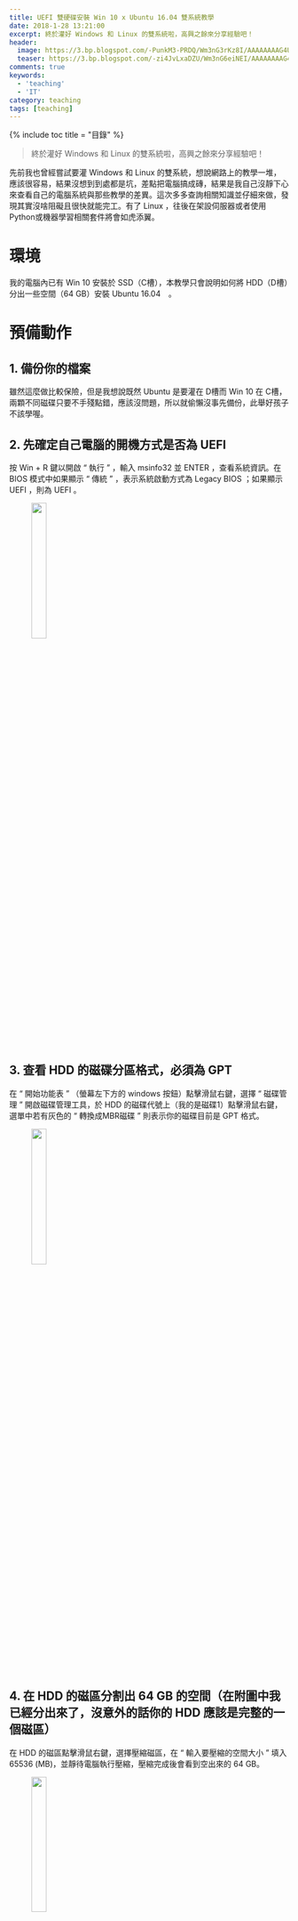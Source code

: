 ```yaml
---
title: UEFI 雙硬碟安裝 Win 10 x Ubuntu 16.04 雙系統教學
date: 2018-1-28 13:21:00
excerpt: 終於灌好 Windows 和 Linux 的雙系統啦，高興之餘來分享經驗吧！
header:
  image: https://3.bp.blogspot.com/-PunkM3-PRDQ/Wm3nG3rKz8I/AAAAAAAAG4U/7tEAtApKwYwX4ex-7vf5nWeYjaOYIddcQCKgBGAs/s1600/2018-01-27_235109.png
  teaser: https://3.bp.blogspot.com/-zi4JvLxaDZU/Wm3nG6eiNEI/AAAAAAAAG4U/r4QJFQ8nMJwlArPQl34vhzZJAjxd1dlnQCKgBGAs/s1600/ubuntu-16.04-xenial-xerus.png
comments: true
keywords: 
  - 'teaching'
  - 'IT'
category: teaching
tags: [teaching]
---
```


{% include toc title = "目錄" %}

> 終於灌好 Windows 和 Linux 的雙系統啦，高興之餘來分享經驗吧！

先前我也曾經嘗試要灌 Windows 和 Linux 的雙系統，想說網路上的教學一堆，應該很容易，結果沒想到到處都是坑，差點把電腦搞成磚，結果是我自己沒靜下心來查看自己的電腦系統與那些教學的差異。這次多多查詢相關知識並仔細來做，發現其實沒啥阻礙且很快就能完工。有了 Linux ，往後在架設伺服器或者使用Python或機器學習相關套件將會如虎添翼。

# 環境 

我的電腦內已有 Win 10 安裝於 SSD（C槽），本教學只會說明如何將 HDD（D槽）分出一些空間（64 GB）安裝 Ubuntu 16.04　。

# 預備動作

## 1. 備份你的檔案

雖然這麼做比較保險，但是我想說既然 Ubuntu 是要灌在 D槽而 Win 10 在 C槽，兩顆不同磁碟只要不手殘點錯，應該沒問題，所以就偷懶沒事先備份，此舉好孩子不該學喔。

## 2. 先確定自己電腦的開機方式是否為 UEFI

按 Win + R 鍵以開啟 “ 執行 ” ，輸入 msinfo32 並 ENTER ，查看系統資訊。在 BIOS 模式中如果顯示 “ 傳統 ” ，表示系統啟動方式為 Legacy BIOS ；如果顯示 UEFI ，則為 UEFI 。

<figure>
    <img src="https://3.bp.blogspot.com/-J3WmMx9HUo0/Wm3ndzGSmnI/AAAAAAAAG4c/C2gUY0pxahYUjwguKzdXrv8Iq20z8c1sgCKgBGAs/s1600/2018-01-27_230011.png" height="25%" width="25%">
</figure>

## 3. 查看 HDD 的磁碟分區格式，必須為 GPT

在 “ 開始功能表 ” （螢幕左下方的 windows 按鈕）點擊滑鼠右鍵，選擇 “ 磁碟管理 ” 開啟磁碟管理工具，於 HDD 的磁碟代號上（我的是磁碟1）點擊滑鼠右鍵，選單中若有灰色的 “ 轉換成MBR磁碟 ” 則表示你的磁碟目前是 GPT 格式。

<figure>
    <img src="https://4.bp.blogspot.com/-yPk3NmsvZPQ/Wm3nmSwcNGI/AAAAAAAAG4g/40md4qeSUR0uFk8c41aQztmPYYcWbOldwCKgBGAs/s1600/Sequence%2B01.00_00_01_17.Still001.png" height="25%" width="25%">
</figure>

## 4. 在 HDD 的磁區分割出 64 GB 的空間（在附圖中我已經分出來了，沒意外的話你的 HDD 應該是完整的一個磁區）

在 HDD 的磁區點擊滑鼠右鍵，選擇壓縮磁區，在 “ 輸入要壓縮的空間大小 ” 填入 65536 (MB)，並靜待電腦執行壓縮，壓縮完成後會看到空出來的 64 GB。

<figure>
    <img src="https://3.bp.blogspot.com/-3GQ8mYeLSUY/Wm3nuyF3f0I/AAAAAAAAG4k/8l0CxD7DdHQ8tzEgbVN9Nn6t4JyN3txTQCKgBGAs/s1600/2018-01-27_232556.png" height="25%" width="25%">
</figure>

## 5. 關閉 Windows 的快速啟動

開啟 “ 控制台 ” >> “ 硬體和音效 ” >> “ 電源選項 ” >> “ 選擇按下電源按鈕時的行為 ” >> “ 變更目前無法使用的設定 ” >> 在 “ 開啟快速啟動 (建議選項) ” 取消勾選。

## 6. 進入 BIOS 設置關閉 Security Boot ，否則 Ubuntu 無法寫入引導程序

每一家公司的主機板設定 BIOS 的方式不盡相同，所以請針對自己的主機板自行 google 如何關閉。

## 7. 製作 Ubuntu 16.04 USB 開機碟

我使用 Rufus 這款免費、免安裝、簡單又快速的 ISO 光碟映像檔製作軟體：

(1) 準備一個「空的」 USB 隨身碟。
    
(2) 首先連到 [Ubuntu 的官方網站]( https://www.ubuntu-tw.org/modules/tinyd0/)，可依自己需要選擇適合的版本，在此我選擇發行板為 “ Ubuntu桌面版本 ” ，版本為 “ Ubuntu 16.04 LTS ” （最新長期支援（穩定）版），電腦架構為 “ 64 位元版本 ” ，並點選 “ 開始下載 ” 。

<figure>
    <img src="https://4.bp.blogspot.com/-XN3FzHuzjmc/Wm3oCYaTF6I/AAAAAAAAG4s/Tx9uRtmDQrMZWsbTKtpO77NPgy-62zRWgCKgBGAs/s1600/2018-01-28_125420.png" height="25%" width="25%">
</figure>

(3) 連到 [Rufus 的官方網站]( https://rufus.akeo.ie/?locale=zh_TW)，下向捲動找到下載的 “ Rufus 2.18 (945 KB) ” 或 “ Rufus 2.18 可攜版 (945 KB) ” ，點選下載。

<figure>
    <img src="https://2.bp.blogspot.com/-kgDHMJTXX7o/Wm3n6zDWZII/AAAAAAAAG4o/D7U3ER6xbMAv0og1lOef6phumXX8LTItACKgBGAs/s1600/2018-01-28_125949.png" height="25%" width="25%">
</figure>
    
(4) 下載完成後，將你的 USB 隨身碟插入電腦的 USB 插槽，並對著下載的檔案雙擊滑鼠左鍵，執行 Rufus 。
    
(5) 開始製作：

a. 在 “ 裝置 ” 選擇 “ 要製作的USB隨身碟位置 ” 。

b. “ 資料分割配置及系統類型 ” 使用預設的 “ MBR可相容BIOS和UEFI-CSM之資料分割 ” 。

c. 點選左下方的光碟機圖案以 “ 選取映像檔 ” ，選擇 “ 先前下載好的 Ubuntu 16.04 ISO 開機光碟映像檔 ” ，點選 “ 開啟 ” 。

d. 點選 “ 執行 ” ，若跳出 “ 下載擴充檔案 ” ，點選 “ 是 ” ；跳出 “ 使用預設選項 ” ，點選 “ OK ” ；跳出 “ 此動作將完全清除此裝置上的資料 ” 的警告，點選 “ 確定 ” 。

e. 等待綠色進度條跑完，製作完成後再關閉。

## 8.	再次進入 BIOS 設定開機順序為 USB 隨身碟優先。
  <br />

# 設置分區並安裝

## 1. 進入安裝介面

設置 USB 隨身碟優先啟動後，重新啟動電腦，進入 Ubuntu 安裝介面，照著上面的指示，一直到 “ 安裝類型 ” 步驟，選擇 “ 其他選項 ” 以自訂磁區安裝。

## 2. 配置

<span style="font-size:xx-large;font-weight:bold;">這裡很重要，要小心不要動到原有資料的磁區，不然可能會洗掉電腦中的資料！</span>

可以看到裝置清單中， /dev/sda 是 SSD ， /dev/sdb 是 HDD ，根據容量大小找到剛才在 Win 10 下預留的 64 GB 空磁區（找到大約是 65536 MB 即可，實際上大小可能會些微不同，這是因為壓縮時不一定恰恰好）。

在該分割出來的 64 GB 空磁區點一下滑鼠左鍵，並點選下方 “ + ” 號，依序下方說明配置：

(1) 用途為 “ EFI系統分區 ” ，選擇 “ 邏輯分區 ” 、 “ 此空間的開頭 ” 、 “ 500 MB（不要小於 256 MB ） ” 。

(2) 用途為 “ EXT4日誌式檔案系統 ” ，選擇 “ 邏輯分區 ” 、 “ 此空間的開頭 ” 、 “ 49152 MB（實際上填入剩下的減去預留給 swap 的 16 GB ） ”、掛載點為 “ / ” 。

(3) 用途為 “ 置換空間 ” （即為 swap ），選擇 “ 邏輯分區 ” 、 “ 此空間的開頭 ” 、 “ 16384 MB（ 16 GB ） ” 。

※	因為 EFI 是由 UEFI 引導，非傳統的 boot/grub 模式，所以不需設置 /boot。

## 3. 開始安裝

<span style="font-size:xx-large;font-weight:bold;">這裡很重要，要小心不要動到原有資料的磁區，不然可能會洗掉電腦中的資料！</span>

配置完後，在新建的 /dev/sdb 中的 “ EFI系統分區 ” 磁區雙擊滑鼠左鍵，並於下方 “ 用來安裝開機程式的裝置 ” 選單，選擇 /dev/sdb 中的 “ EFI系統分區 ” ，**此步驟要格外小心不要選錯！！！，此步驟要格外小心不要選錯！！！，此步驟要格外小心不要選錯！！！**

※	在 /dev/sda 中的 EFI系統分區可看到原本 Win 10 的 “ windows Boot Manager ” ，而 /dev/sdb 中的 EFI系統分區是剛剛建立的，**記得選後者，不要選錯！不然會悲劇！**

接下來按下立即安裝，一路安裝到完成。

# 調整開機順序

進入 BIOS 調整開機順序為新建立的 windows Boot Manager ，就大功告成啦（撒花～～～

<figure>
    <img src="https://2.bp.blogspot.com/-chobEMYdCIM/Wm3oNrRo8KI/AAAAAAAAG4w/7bfyCMiB89wUBRxvkKJi2YPQZE42dTD4gCKgBGAs/s1600/2018-01-27_235108.png" height="25%" width="25%">
</figure>

※	最後可以把先前關閉的 BIOS 的 Security Boot 再次設定開啟。

# Windows 和 Linux 的時差問題

後來我發現每次從 Ubuntu 切換回 Win 10 電腦中顯示的時間都會快8小時，原因是兩套作業系統使用不同的時間標準。

Windows　這套作業系統將電腦硬體時間當作本地時間（local time），所以在 Windows 中顯示的時間跟 BIOS 中顯示的時間是一樣的。

Linux（Unix-liked OS：如 Linux 和 Mac ）則把電腦硬體時間當作 UTC（Universal Time Coordinated，世界協調時間）， 在Linux　系統啟動後在該時間的基礎上，再加上額外設置的時區數（台灣的時區為 UTC+8 ），因此，Linux 系統中顯示的時間會比 Windows 系統中顯示的時間快 8 個小時。

而你在 Linux 系統中，把系統現實的時間設置正確後，實際上電腦硬體時間就是在這個時間上減去 8 小時，所以切換成 Windows 系統後，會發現時間慢了 8 小時。

所以我們只需將 Ubuntu 的 UTC 關閉即可，根據不同的 Ubuntu 版本，這個問題有不同的解法：

(1) 在 Ubuntu 16.04 版本以前，關閉 UTC 的方法是在終端機輸入：

```bash
sudo /etc/default/rcS
```

找到並將 UTC=yes 改成 UTC=no ，並重新開機即可。

(2) 在 Ubuntu 16.04 使用 systemd 啟動之後，時間改成了由 timedatectl 來管理，關閉 UTC 的方法則是在終端機輸入：

```bash
sudo timedatectl set-local-rtc 1 --adjust-system-clock
```

並重新開機即可。

# 參考資料

(1)  USB 開機碟製作： <http://blog.xuite.net/yh96301/blog/450717778>

(2)  雙系統安裝： <http://www.cnblogs.com/willnote/p/6725594.html>

(3)  Windows 和 Linux 的時差問題： <https://www.zhihu.com/question/46525639>


